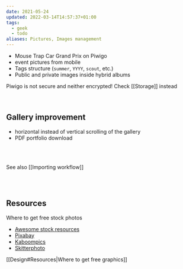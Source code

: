 ```yaml
---
date: 2021-05-24
updated: 2022-03-14T14:57:37+01:00
tags:
  - geek
  - todo
aliases: Pictures, Images management
---
```

- Mouse Trap Car Grand Prix on Piwigo
- event pictures from mobile
- Tags structure (`summer`, `YYYY`, `scout`, etc.)
- Public and private images inside hybrid albums

<div class='red box'>
	Piwigo is not secure and neither encrypted! Check [[Storage]] instead
</div>

<br>
<br>

## Gallery improvement

- horizontal instead of vertical scrolling of the gallery
- PDF portfolio download

<br>
<br>

See also [[Importing workflow]]

<br>
<br>

## Resources

Where to get free stock photos
- [Awesome stock resources](https://github.com/neutraltone/awesome-stock-resources 'Awesome stock resources on GitHub')
- [Pixabay](https://pixabay.com 'Pixabay')
- [Kaboompics](https://kaboompics.com/ 'Kaboompics')
- [Skitterphoto](https://skitterphoto.com/ 'Skitterphoto')

[[Design#Resources|Where to get free graphics]]
